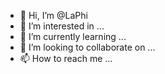 - 👋 Hi, I’m @LaPhi
- 👀 I’m interested in ...
- 🌱 I’m currently learning ...
- 💞️ I’m looking to collaborate on ...
- 📫 How to reach me ...

<!---
LaPhi/LaPhi is a ✨ special ✨ repository because its `README.md` (this file) appears on your GitHub profile.
You can click the Preview link to take a look at your changes.
--->
